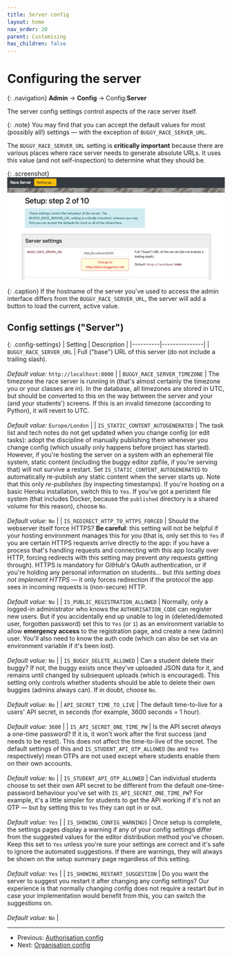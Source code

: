 ```yaml
---
title: Server config
layout: home
nav_order: 20
parent: Customising
has_children: false
---
```



# Configuring the server

{: .navigation}
**Admin** → **Config** → Config:**Server**

The server config settings control aspects of the race server itself.

{: .note}
You may find that you can accept the default values for most (possibly all!)
settings — with the exception of `BUGGY_RACE_SERVER_URL`.

The `BUGGY_RACE_SERVER_URL` setting is **critically important** because there
are various places where race server needs to generate absolute URLs. It uses
this value (and not self-inspection) to determine what they should be.

{: .screenshot}
![Screenshot of config server settings](/docs/img/screenshots/server-settings.png)

{: .caption}
If the hostname of the server you've used to access the admin interface differs
from the `BUGGY_RACE_SERVER_URL`, the server will add a button to load the
current, active value. 

## Config settings ("Server")

{: .config-settings}
| Setting  | Description   |
|----------|---------------|
| `BUGGY_RACE_SERVER_URL` | Full ("base") URL of this server (do not include a trailing slash).  <br><br> _Default value:_ `http://localhost:8000` |
| `BUGGY_RACE_SERVER_TIMEZONE` | The timezone the race server is running in (that's almost certainly the timezone you or your classes are in). In the database, all timezones are stored in UTC, but should be converted to this on the way between the server and your (and your students') screens. If this is an invalid timezone (according to Python), it will revert to UTC.  <br><br> _Default value:_ `Europe/London` |
| `IS_STATIC_CONTENT_AUTOGENERATED` | The task list and tech notes do not get updated when you change config (or edit tasks): adopt the discipline of manually publishing them whenever you change config (which usually only happens before project has started). However, if you're hosting the server on a system with an ephemeral file system, static content (including the buggy editor zipfile, if you're serving that) will not survive a restart. Set `IS_STATIC_CONTENT_AUTOGENERATED` to automatically re-publish any static content when the server starts up. Note that this only _re-publishes_ (by inspecting timestamps). If you're hosting on a basic Heroku installation, switch this to `Yes`. If you've got a peristent file system (that includes Docker, because the `published` directory is a shared volume for this reason), choose `No`.  <br><br> _Default value:_ `No` |
| `IS_REDIRECT_HTTP_TO_HTTPS_FORCED` | Should the webserver itself force HTTPS? **Be careful**: this setting will not be helpful if your hosting environment manages this for you (that is, only set this to `Yes` if you are certain HTTPS requests arrive directly to the app: if you have a process that's handling requests and connecting with this app locally over HTTP, forcing redirects with this setting may prevent _any_ requests getting through). HTTPS is mandatory for GitHub's OAuth authentication, or if you're holding any personal information on students... but _this setting does not implement HTTPS_ — it only forces redirection if the protocol the app sees in incoming requests is (non-secure) HTTP.  <br><br> _Default value:_ `No` |
| `IS_PUBLIC_REGISTRATION_ALLOWED` | Normally, only a logged-in administrator who knows the `AUTHORISATION_CODE` can register new users. But if you accidentally end up unable to log in (deleted/demoted user, forgotten password) set this to `Yes` (or `1`) as an environment variable to allow **emergency access** to the registration page, and create a new (admin) user. You'll also need to know the auth code (which can also be set via an environment variable if it's been lost).  <br><br> _Default value:_ `No` |
| `IS_BUGGY_DELETE_ALLOWED` | Can a student delete their buggy? If not, the buggy exists once they've uploaded JSON data for it, and remains until changed by subsequent uploads (which is encouraged). This setting only controls whether students should be able to delete their own buggies (admins always can). If in doubt, choose `No`.  <br><br> _Default value:_ `No` |
| `API_SECRET_TIME_TO_LIVE` | The default time-to-live for a users' API secret, in seconds (for example, 3600 seconds = 1 hour).  <br><br> _Default value:_ `3600` |
| `IS_API_SECRET_ONE_TIME_PW` | Is the API secret _always_ a one-time password? If it is, it won't work after the first success (and needs to be reset). This does not affect the time-to-live of the secret. The default settings of this and `IS_STUDENT_API_OTP_ALLOWED` (`No` and `Yes` respectively) mean OTPs are not used except where students enable them on their own accounts.  <br><br> _Default value:_ `No` |
| `IS_STUDENT_API_OTP_ALLOWED` | Can individual students choose to set their own API secret to be different from the default one-time-password behaviour you've set with `IS_API_SECRET_ONE_TIME_PW`? For example, it's a little simpler for students to get the API working if it's not an OTP — but by setting this to `Yes` they can opt in or out.  <br><br> _Default value:_ `Yes` |
| `IS_SHOWING_CONFIG_WARNINGS` | Once setup is complete, the settings pages display a warning if any of your config settings differ from the suggested values for the editor distribution method you've chosen. Keep this set to `Yes` unless you're sure your settings are correct and it's safe to ignore the automated suggestions. If there are warnings, they will always be shown on the setup summary page regardless of this setting.  <br><br> _Default value:_ `Yes` |
| `IS_SHOWING_RESTART_SUGGESTION` | Do you want the server to suggest you restart it after changing any config settings? Our experience is that normally changing config does not require a restart _but_ in case your implementation would benefit from this, you can switch the suggestions on.  <br><br> _Default value:_ `No` |


---
* Previous: [Authorisation config](auth)
* Next: [Organisation config](org)